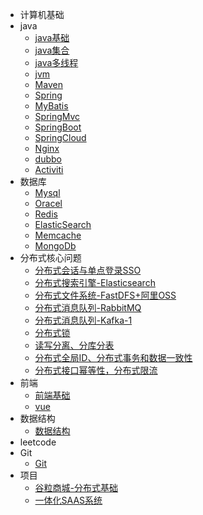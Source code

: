 * 计算机基础
* java
	* [java基础](./docs/java基础.md)
	* [java集合](./docs/java集合.md)
	* [java多线程](./docs)
	* [jvm](./docs)
	* [Maven](./docs/Maven.md)
	* [Spring](./docs/Spring/md)
	* [MyBatis](./docs/MyBatis.md)
	* [SpringMvc](./docs/SpringMvc.md)
	* [SpringBoot](./docs/SpringBoot.md)
	* [SpringCloud](.docs)
	* [Nginx](./docs/Nginx.md)
	* [dubbo](./docs)
	* [Activiti](./docs/Activiti.md)
* 数据库
	* [Mysql](./docs)
	* [Oracel](./docs)
	* [Redis](./docs/Redis.md)
	* [ElasticSearch](./docs)
	* [Memcache](./docs)
	* [MongoDb](./docs)
* 分布式核心问题 
    * [分布式会话与单点登录SSO](./docs/session&sso.md)
    * [分布式搜索引擎-Elasticsearch](./docs/Elasticsearch.md)
    * [分布式文件系统-FastDFS+阿里OSS](./docs)
    * [分布式消息队列-RabbitMQ](./docs)
    * [ 分布式消息队列-Kafka-1](./docs)
    * [分布式锁](./docs)
    * [读写分离、分库分表](./docs)
    * [分布式全局ID、分布式事务和数据一致性](./docs)
    * [分布式接口幂等性，分布式限流](./docs)
* 前端
	* [前端基础](./docs/front.md)
	* [vue](./docs/Vue.md)
* 数据结构 
    * [数据结构](./docs/DataStructure.md)
* leetcode
* Git
	* [Git](./docs/Git.md)
* 项目
	* [谷粒商城-分布式基础](./docs/gulimall_base.md)
	* [一体化SAAS系统](./docs/saas.md)



